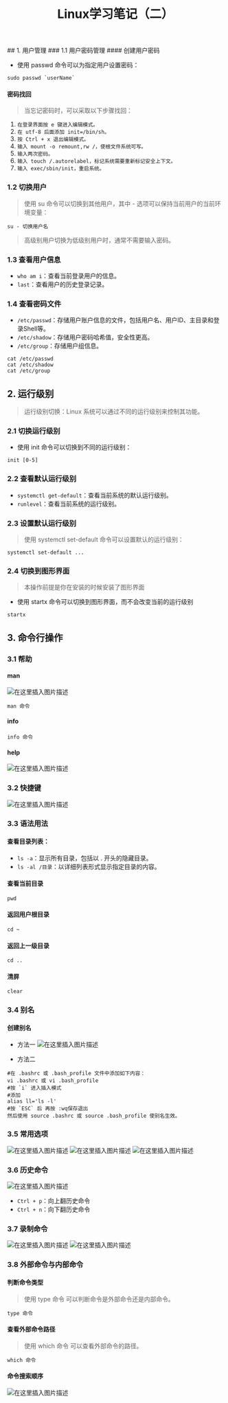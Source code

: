 ﻿---
title: Linux学习笔记（二）
index: false
icon: laptop-code
category:
  - Linux
  - 学习笔记
---
<meta name="referrer" content="no-referrer"/>
## 1. 用户管理
### 1.1 用户密码管理
#### 创建用户密码

- 使用 passwd 命令可以为指定用户设置密码：
```shell
sudo passwd `userName`
```
#### 密码找回
>当忘记密码时，可以采取以下步骤找回：
1. `在登录界面按 e 键进入编辑模式。`
2. `在 utf-8 后面添加 init=/bin/sh。`
3. `按 Ctrl + x 退出编辑模式。`
4. `输入 mount -o remount,rw /，使根文件系统可写。`
5. `输入两次密码。`
6. `输入 touch /.autorelabel，标记系统需要重新标记安全上下文。`
7. `输入 exec/sbin/init，重启系统。`
### 1.2 切换用户

>使用 su 命令可以切换到其他用户，其中 - 选项可以保持当前用户的当前环境变量：
```shell
su - 切换用户名
```
>高级别用户切换为低级别用户时，通常不需要输入密码。

### 1.3 查看用户信息

- `who am i`：查看当前登录用户的信息。
- `last`：查看用户的历史登录记录。

### 1.4 查看密码文件
- `/etc/passwd`：存储用户账户信息的文件，包括用户名、用户ID、主目录和登录Shell等。
- `/etc/shadow`：存储用户密码哈希值，安全性更高。
- `/etc/group`：存储用户组信息。
```shell
cat /etc/passwd
cat /etc/shadow
cat /etc/group
```
## 2. 运行级别
>运行级别切换：Linux 系统可以通过不同的运行级别来控制其功能。

### 2.1 切换运行级别

- 使用 init 命令可以切换到不同的运行级别：
```shell
init [0-5]
```

### 2.2 查看默认运行级别
- `systemctl get-default`：查看当前系统的默认运行级别。
- `runlevel`：查看当前系统的运行级别。

### 2.3 设置默认运行级别

>使用 systemctl set-default 命令可以设置默认的运行级别：
```shell
systemctl set-default ...
```
### 2.4 切换到图形界面
> 本操作前提是你在安装的时候安装了图形界面

- 使用 startx 命令可以切换到图形界面，而不会改变当前的运行级别
```shell
startx
```

## 3. 命令行操作
### 3.1 帮助
#### man
![在这里插入图片描述](https://i-blog.csdnimg.cn/direct/98d8c654e7b445dcb9e31b8660976e8f.png)
```shell
man 命令
```
#### info
```shell
info 命令
```
#### help
![在这里插入图片描述](https://i-blog.csdnimg.cn/direct/3ccbd66070b34f69b24f27ceb90d889e.png)
### 3.2 快捷键
![在这里插入图片描述](https://i-blog.csdnimg.cn/direct/dbea8e4228024dfbadcb881b07df6d1a.png)

### 3.3 语法用法
#### 查看目录列表：
- `ls -a`：显示所有目录，包括以 . 开头的隐藏目录。
- `ls -al /目录`：以详细列表形式显示指定目录的内容。

#### 查看当前目录
```shell
pwd
```
#### 返回用户根目录
```shell
cd ~
```
#### 返回上一级目录
```shell
cd ..
```
#### 清屏
```shell
clear
```
### 3.4 别名
#### 创建别名
- 方法一
![在这里插入图片描述](https://i-blog.csdnimg.cn/direct/9d1ffed168894b17a93638ae2c4baac0.png)

- 方法二
```shell
#在 .bashrc 或 .bash_profile 文件中添加如下内容：
vi .bashrc 或 vi .bash_profile
#按 `i` 进入插入模式
#添加
alias ll='ls -l'
#按 `ESC` 后 再按 :wq保存退出
然后使用 source .bashrc 或 source .bash_profile 使别名生效。

```
### 3.5 常用选项
![在这里插入图片描述](https://i-blog.csdnimg.cn/direct/627a1195b7e94e14ad1facccc609cf7c.png)
![在这里插入图片描述](https://i-blog.csdnimg.cn/direct/daacd144d36b4d68b0c3b13c4fed905c.png)
![在这里插入图片描述](https://i-blog.csdnimg.cn/direct/abf39bfc01c24b18a86ddcfa19d053d3.png)
### 3.6 历史命令
![在这里插入图片描述](https://i-blog.csdnimg.cn/direct/1f6769e87a0142d59ef5542f984c5377.png)

- `Ctrl + p`：向上翻历史命令
- `Ctrl + n`：向下翻历史命令

### 3.7 录制命令
![在这里插入图片描述](https://i-blog.csdnimg.cn/direct/5e268554adff47ec9489fa2e0ab73b79.png)
![在这里插入图片描述](https://i-blog.csdnimg.cn/direct/ddaf87850c984c69a79cc4f39b430f8b.png)
### 3.8 外部命令与内部命令
#### 判断命令类型

>使用 type 命令 可以判断命令是外部命令还是内部命令。
```shell
type 命令
```

#### 查看外部命令路径

>使用 which 命令 可以查看外部命令的路径。
```shell
which 命令
```
#### 命令搜索顺序
![在这里插入图片描述](https://i-blog.csdnimg.cn/direct/e1974eb8a41f4832b270e27347f68c79.png)



